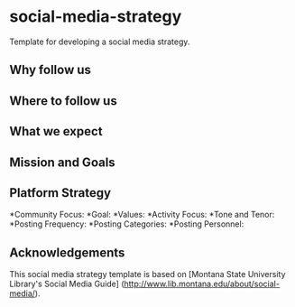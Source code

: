 # social-media-strategy
Template for developing a social media strategy.
## Why follow us
## Where to follow us
## What we expect
## Mission and Goals
## Platform Strategy
*Community Focus: 
*Goal: 
*Values: 
*Activity Focus: 
*Tone and Tenor: 
*Posting Frequency: 
*Posting Categories:
*Posting Personnel: 

## Acknowledgements
This social media strategy template is based on [Montana State University Library's Social Media Guide] (http://www.lib.montana.edu/about/social-media/).

